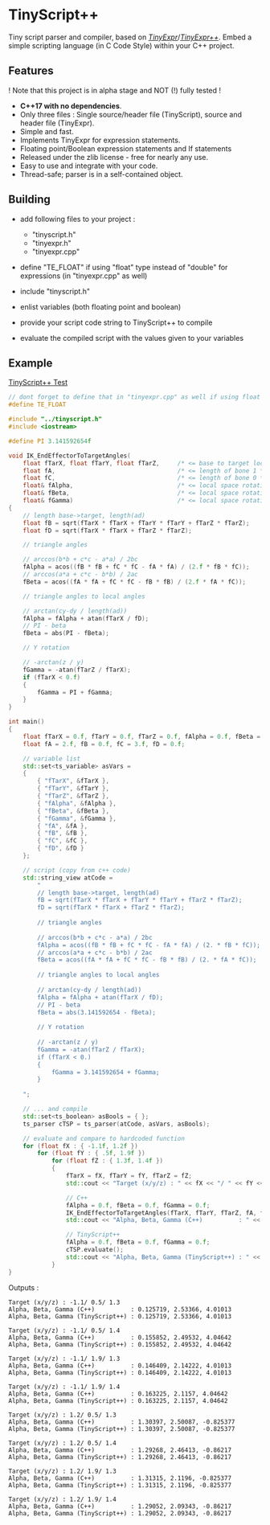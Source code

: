 
# TinyScript++

Tiny script parser and compiler, based on [*TinyExpr*](https://github.com/codeplea/tinyexpr)/[*TinyExpr++*](https://github.com/Blake-Madden/tinyexpr-plusplus). Embed a simple scripting language (in C Code Style) within your C++ project.

## Features

! Note that this project is in alpha stage and NOT (!) fully tested !

- **C++17 with no dependencies**.
- Only three files : Single source/header file (TinyScript), source and header file (TinyExpr).
- Simple and fast.
- Implements TinyExpr for expression statements.
- Floating point/Boolean expression statements and If statements
- Released under the zlib license - free for nearly any use.
- Easy to use and integrate with your code.
- Thread-safe; parser is in a self-contained object.

## Building

- add following files to your project :

    * "tinyscript.h"
    * "tinyexpr.h"
    * "tinyexpr.cpp"

- define "TE_FLOAT" if using "float" type instead of "double" for expressions (in "tinyexpr.cpp" as well)
- include "tinyscript.h"
- enlist variables (both floating point and boolean)
- provide your script code string to TinyScript++ to compile
- evaluate the compiled script with the values given to your variables

## Example

[TinyScript++ Test](test/test_tinyscript.cpp)

```cpp
// dont forget to define that in "tinyexpr.cpp" as well if using float
#define TE_FLOAT

#include "../tinyscript.h"
#include <iostream>

#define PI 3.141592654f

void IK_EndEffectorToTargetAngles(
	float fTarX, float fTarY, float fTarZ,     /* <= base to target local vector */
	float fA,                                  /* <= length of bone 1 */
	float fC,                                  /* <= length of bone 0 */
	float& fAlpha,                             /* <= local space rotation Z angle base joint */
	float& fBeta,                              /* <= local space rotation Z angle mid joint */
	float& fGamma)                             /* <= local space rotation Y angle base joint */
{
	// length base->target, length(ad)
	float fB = sqrt(fTarX * fTarX + fTarY * fTarY + fTarZ * fTarZ);
	float fD = sqrt(fTarX * fTarX + fTarZ * fTarZ);

	// triangle angles

	// arccos(b*b + c*c - a*a) / 2bc
	fAlpha = acos((fB * fB + fC * fC - fA * fA) / (2.f * fB * fC));
	// arccos(a*a + c*c - b*b) / 2ac
	fBeta = acos((fA * fA + fC * fC - fB * fB) / (2.f * fA * fC));

	// triangle angles to local angles

	// arctan(cy-dy / length(ad))
	fAlpha = fAlpha + atan(fTarX / fD);
	// PI - beta
	fBeta = abs(PI - fBeta);

	// Y rotation

	// -arctan(z / y)
	fGamma = -atan(fTarZ / fTarX);
	if (fTarX < 0.f)
	{
		fGamma = PI + fGamma;
	}
}

int main()
{
	float fTarX = 0.f, fTarY = 0.f, fTarZ = 0.f, fAlpha = 0.f, fBeta = 0.f, fGamma = 0.f;
	float fA = 2.f, fB = 0.f, fC = 3.f, fD = 0.f;

	// variable list
	std::set<ts_variable> asVars =
	{
		{ "fTarX", &fTarX },
		{ "fTarY", &fTarY },
		{ "fTarZ", &fTarZ },
		{ "fAlpha", &fAlpha },
		{ "fBeta", &fBeta },
		{ "fGamma", &fGamma },
		{ "fA", &fA },
		{ "fB", &fB },
		{ "fC", &fC },
		{ "fD", &fD }
	};

	// script (copy from c++ code)
	std::string_view atCode =
		"	                                                            \n\r\
		// length base->target, length(ad)	                            \n\r\
		fB = sqrt(fTarX * fTarX + fTarY * fTarY + fTarZ * fTarZ);	    \n\r\
		fD = sqrt(fTarX * fTarX + fTarZ * fTarZ);	                    \n\r\
		                                                                \n\r\
		// triangle angles	                                            \n\r\
		                                                                \n\r\
		// arccos(b*b + c*c - a*a) / 2bc	                            \n\r\
		fAlpha = acos((fB * fB + fC * fC - fA * fA) / (2. * fB * fC));	\n\r\
		// arccos(a*a + c*c - b*b) / 2ac	                            \n\r\
		fBeta = acos((fA * fA + fC * fC - fB * fB) / (2. * fA * fC));	\n\r\
		                                                                \n\r\
		// triangle angles to local angles	                            \n\r\
		                                                                \n\r\
		// arctan(cy-dy / length(ad))	                                \n\r\
		fAlpha = fAlpha + atan(fTarX / fD);	                            \n\r\
		// PI - beta	                                                \n\r\
		fBeta = abs(3.141592654 - fBeta);	                            \n\r\
		                                                                \n\r\
		// Y rotation	                                                \n\r\
		                                                                \n\r\
		// -arctan(z / y)	                                            \n\r\
		fGamma = -atan(fTarZ / fTarX);	                                \n\r\
		if (fTarX < 0.)	                                                \n\r\
		{	                                                            \n\r\
			fGamma = 3.141592654 + fGamma;	                            \n\r\
		}	                                                            \n\r\
		                                                                \n\r\
	";

	// ... and compile
	std::set<ts_boolean> asBools = { };
	ts_parser cTSP = ts_parser(atCode, asVars, asBools);

	// evaluate and compare to hardcoded function
	for (float fX : { -1.1f, 1.2f })
		for (float fY : { .5f, 1.9f })
			for (float fZ : { 1.3f, 1.4f })
			{
				fTarX = fX, fTarY = fY, fTarZ = fZ;
				std::cout << "Target (x/y/z) : " << fX << "/ " << fY << "/ " << fZ << "\n";

				// C++
				fAlpha = 0.f, fBeta = 0.f, fGamma = 0.f;
				IK_EndEffectorToTargetAngles(fTarX, fTarY, fTarZ, fA, fC, fAlpha, fBeta, fGamma);
				std::cout << "Alpha, Beta, Gamma (C++)          : " << fAlpha << ", " << fBeta << ", " << fGamma << "\n";

				// TinyScript++
				fAlpha = 0.f, fBeta = 0.f, fGamma = 0.f;
				cTSP.evaluate();
				std::cout << "Alpha, Beta, Gamma (TinyScript++) : " << fAlpha << ", " << fBeta << ", " << fGamma << "\n\n";
			}
}
```

Outputs :

```console
Target (x/y/z) : -1.1/ 0.5/ 1.3
Alpha, Beta, Gamma (C++)          : 0.125719, 2.53366, 4.01013
Alpha, Beta, Gamma (TinyScript++) : 0.125719, 2.53366, 4.01013

Target (x/y/z) : -1.1/ 0.5/ 1.4
Alpha, Beta, Gamma (C++)          : 0.155852, 2.49532, 4.04642
Alpha, Beta, Gamma (TinyScript++) : 0.155852, 2.49532, 4.04642

Target (x/y/z) : -1.1/ 1.9/ 1.3
Alpha, Beta, Gamma (C++)          : 0.146409, 2.14222, 4.01013
Alpha, Beta, Gamma (TinyScript++) : 0.146409, 2.14222, 4.01013

Target (x/y/z) : -1.1/ 1.9/ 1.4
Alpha, Beta, Gamma (C++)          : 0.163225, 2.1157, 4.04642
Alpha, Beta, Gamma (TinyScript++) : 0.163225, 2.1157, 4.04642

Target (x/y/z) : 1.2/ 0.5/ 1.3
Alpha, Beta, Gamma (C++)          : 1.30397, 2.50087, -0.825377
Alpha, Beta, Gamma (TinyScript++) : 1.30397, 2.50087, -0.825377

Target (x/y/z) : 1.2/ 0.5/ 1.4
Alpha, Beta, Gamma (C++)          : 1.29268, 2.46413, -0.86217
Alpha, Beta, Gamma (TinyScript++) : 1.29268, 2.46413, -0.86217

Target (x/y/z) : 1.2/ 1.9/ 1.3
Alpha, Beta, Gamma (C++)          : 1.31315, 2.1196, -0.825377
Alpha, Beta, Gamma (TinyScript++) : 1.31315, 2.1196, -0.825377

Target (x/y/z) : 1.2/ 1.9/ 1.4
Alpha, Beta, Gamma (C++)          : 1.29052, 2.09343, -0.86217
Alpha, Beta, Gamma (TinyScript++) : 1.29052, 2.09343, -0.86217
```
